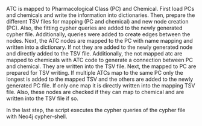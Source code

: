 ATC is mapped to Pharmacological Class (PC) and Chemical. 
    First load PCs and chemicals and write the information into dictionaries.
    Then, prepare the different TSV files for mapping (PC and chemical) and new node creation (PC). Also, the fitting cypher queries are added to the newly generated cypher file. Additionally, queries were added to create edges between the nodes. 
    Next, the ATC nodes are mapped to the PC with name mapping and written into a dictionary.  If not they are added to the newly generated node and directly added to the TSV file. Additionally, the not mapped atc are mapped to chemicals with ATC code to generate a connection between PC and chemical. They are written into the TSV file.
    Next, the mapped to PC are prepared for TSV writing. If multiple ATCs map to the same PC only the longest is added to the mapped TSV and the others are added to the newly generated PC file. If only one map it is directly written into the mapping TSV file. Also, these nodes are checked if they can map to chemical and are written into the TSV file if so.

In the last step, the script executes the cypher queries of the cypher file with Neo4j cypher-shell.

